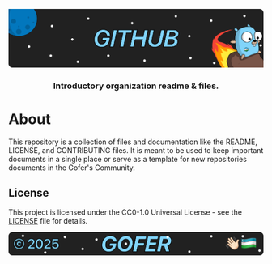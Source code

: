 <p align="center">
    <img src="ASSETS/header.png" alt="Gofer's {GitHub}">
</p>

<p align="center">
    <h3 align="center">Introductory organization readme &amp; files.</h3>
</p>

# About

This repository is a collection of files and documentation like the README, LICENSE, and CONTRIBUTING files. It is meant to be used to keep important documents in a single place or serve as a template for new repositories documents in the Gofer's Community.

## License

This project is licensed under the CC0-1.0 Universal License - see the [LICENSE](LICENSE) file for details.

<p align="center">
    <img src="ASSETS/footer.png" alt="Gofer's {GitHub}">
</p>
